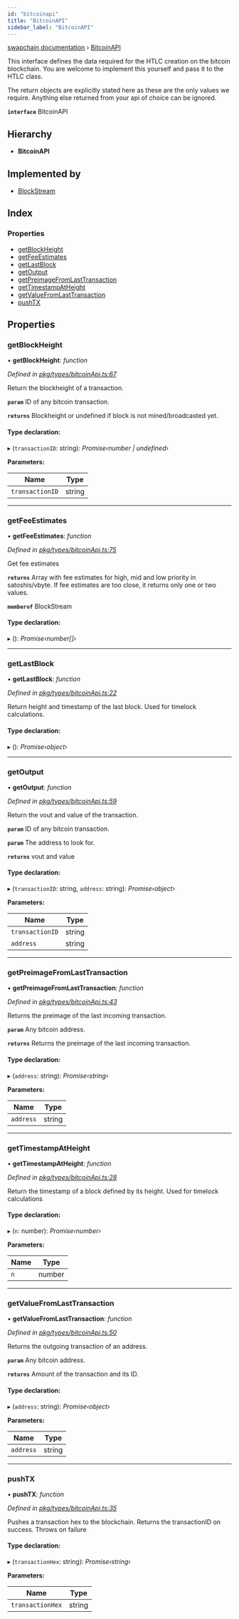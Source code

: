 ```yaml
---
id: "bitcoinapi"
title: "BitcoinAPI"
sidebar_label: "BitcoinAPI"
---
```


[swapchain documentation](../globals.md) › [BitcoinAPI](bitcoinapi.md)

This interface defines the data required for the HTLC creation on the bitcoin blockchain.
You are welcome to implement this yourself and pass it to the HTLC class.

The return objects are explicitly stated here as these are the only values we require.
Anything else returned from your api of choice can be ignored.

**`interface`** BitcoinAPI

## Hierarchy

- **BitcoinAPI**

## Implemented by

- [BlockStream](../classes/blockstream.md)

## Index

### Properties

- [getBlockHeight](bitcoinapi.md#getblockheight)
- [getFeeEstimates](bitcoinapi.md#getfeeestimates)
- [getLastBlock](bitcoinapi.md#getlastblock)
- [getOutput](bitcoinapi.md#getoutput)
- [getPreimageFromLastTransaction](bitcoinapi.md#getpreimagefromlasttransaction)
- [getTimestampAtHeight](bitcoinapi.md#gettimestampatheight)
- [getValueFromLastTransaction](bitcoinapi.md#getvaluefromlasttransaction)
- [pushTX](bitcoinapi.md#pushtx)

## Properties

### getBlockHeight

• **getBlockHeight**: _function_

_Defined in [pkg/types/bitcoinApi.ts:67](https://github.com/chronark/swapchain/blob/e6681b5/src/pkg/types/bitcoinApi.ts#L67)_

Return the blockheight of a transaction.

**`param`** ID of any bitcoin transaction.

**`returns`** Blockheight or undefined if block is not mined/broadcasted yet.

#### Type declaration:

▸ (`transactionID`: string): _Promise‹number | undefined›_

**Parameters:**

| Name            | Type   |
| --------------- | ------ |
| `transactionID` | string |

---

### getFeeEstimates

• **getFeeEstimates**: _function_

_Defined in [pkg/types/bitcoinApi.ts:75](https://github.com/chronark/swapchain/blob/e6681b5/src/pkg/types/bitcoinApi.ts#L75)_

Get fee estimates

**`returns`** Array with fee estimates for high, mid and low priority in satoshis/vbyte. If fee estimates are too close, it returns only one or two values.

**`memberof`** BlockStream

#### Type declaration:

▸ (): _Promise‹number[]›_

---

### getLastBlock

• **getLastBlock**: _function_

_Defined in [pkg/types/bitcoinApi.ts:22](https://github.com/chronark/swapchain/blob/e6681b5/src/pkg/types/bitcoinApi.ts#L22)_

Return height and timestamp of the last block.
Used for timelock calculations.

#### Type declaration:

▸ (): _Promise‹object›_

---

### getOutput

• **getOutput**: _function_

_Defined in [pkg/types/bitcoinApi.ts:59](https://github.com/chronark/swapchain/blob/e6681b5/src/pkg/types/bitcoinApi.ts#L59)_

Return the vout and value of the transaction.

**`param`** ID of any bitcoin transaction.

**`param`** The address to look for.

**`returns`** vout and value

#### Type declaration:

▸ (`transactionID`: string, `address`: string): _Promise‹object›_

**Parameters:**

| Name            | Type   |
| --------------- | ------ |
| `transactionID` | string |
| `address`       | string |

---

### getPreimageFromLastTransaction

• **getPreimageFromLastTransaction**: _function_

_Defined in [pkg/types/bitcoinApi.ts:43](https://github.com/chronark/swapchain/blob/e6681b5/src/pkg/types/bitcoinApi.ts#L43)_

Returns the preimage of the last incoming transaction.

**`param`** Any bitcoin address.

**`returns`** Returns the preimage of the last incoming transaction.

#### Type declaration:

▸ (`address`: string): _Promise‹string›_

**Parameters:**

| Name      | Type   |
| --------- | ------ |
| `address` | string |

---

### getTimestampAtHeight

• **getTimestampAtHeight**: _function_

_Defined in [pkg/types/bitcoinApi.ts:28](https://github.com/chronark/swapchain/blob/e6681b5/src/pkg/types/bitcoinApi.ts#L28)_

Return the timestamp of a block defined by its height.
Used for timelock calculations

#### Type declaration:

▸ (`n`: number): _Promise‹number›_

**Parameters:**

| Name | Type   |
| ---- | ------ |
| `n`  | number |

---

### getValueFromLastTransaction

• **getValueFromLastTransaction**: _function_

_Defined in [pkg/types/bitcoinApi.ts:50](https://github.com/chronark/swapchain/blob/e6681b5/src/pkg/types/bitcoinApi.ts#L50)_

Returns the outgoing transaction of an address.

**`param`** Any bitcoin address.

**`returns`** Amount of the transaction and its ID.

#### Type declaration:

▸ (`address`: string): _Promise‹object›_

**Parameters:**

| Name      | Type   |
| --------- | ------ |
| `address` | string |

---

### pushTX

• **pushTX**: _function_

_Defined in [pkg/types/bitcoinApi.ts:35](https://github.com/chronark/swapchain/blob/e6681b5/src/pkg/types/bitcoinApi.ts#L35)_

Pushes a transaction hex to the blockchain.
Returns the transactionID on success.
Throws on failure

#### Type declaration:

▸ (`transactionHex`: string): _Promise‹string›_

**Parameters:**

| Name             | Type   |
| ---------------- | ------ |
| `transactionHex` | string |
